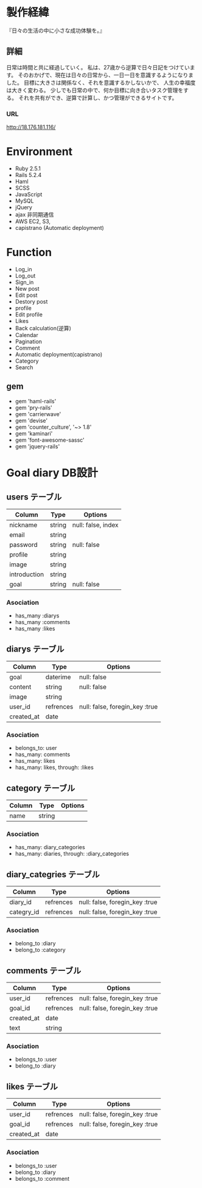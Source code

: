 # 製作経緯
『日々の生活の中に小さな成功体験を。』
## 詳細
日常は時間と共に経過していく。
私は、27歳から逆算で日々日記をつけています。
そのおかげで、現在は日々の日常から、一日一日を意識するようになりました。
目標に大きさは関係なく、それを意識するかしないかで、
人生の幸福度は大きく変わる。
少しでも日常の中で、何か目標に向き合いタスク管理をする。
それを共有ができ、逆算で計算し、かつ管理ができるサイトです。

### URL
http://18.176.181.116/

# Environment
- Ruby 2.5.1
- Rails 5.2.4
- Haml
- SCSS
- JavaScript 
- MySQL
- jQuery 
- ajax 非同期通信
- AWS EC2, S3, 
- capistrano (Automatic deployment)

# Function
- Log_in
- Log_out
- Sign_in
- New post
- Edit post
- Destory post
- profile
- Edit profile
- Likes
- Back calculation(逆算)
- Calendar
- Pagination
- Comment
- Automatic deployment(capistrano)
- Category
- Search

## gem
- gem 'haml-rails'
- gem 'pry-rails'
- gem 'carrierwave'
- gem 'devise'
- gem 'counter_culture', '~> 1.8'
- gem 'kaminari'
- gem 'font-awesome-sassc'
- gem 'jquery-rails'

# Goal diary DB設計
## users テーブル
|Column|Type|Options|
|------|----|-------|
|nickname|string|null: false, index|
|email|string||null: false|
|password|string|null: false|
|profile|string|
|image|string|
|introduction|string|
|goal|string|null: false|
### Asociation
- has_many :diarys
- has_many :comments
- has_many :likes

## diarys テーブル
|Column|Type|Options|
|------|----|-------|
|goal|daterime|null: false|
|content|string|null: false|
|image|string|
|user_id|refrences|null: false, foregin_key :true|
|created_at|date|
### Asociation
- belongs_to: user
- has_many: comments
- has_many: likes
- has_many: likes, through: :likes

## category テーブル
|Column|Type|Options|
|------|----|-------|
|name|string||null: false|
### Asociation
- has_many: diary_categories
- has_many: diaries, through: :diary_categories

## diary_categries テーブル
|Column|Type|Options|
|------|----|-------|
|diary_id|refrences|null: false, foregin_key :true|
|categry_id|refrences|null: false, foregin_key :true|
### Asociation
- belong_to :diary
- belong_to :category

## comments テーブル
|Column|Type|Options|
|------|----|-------|
|user_id|refrences|null: false, foregin_key :true|
|goal_id|refrences|null: false, foregin_key :true|
|created_at|date|
|text|string||null: false|
### Asociation
- belongs_to :user
- belong_to :diary

## likes テーブル
|Column|Type|Options|
|------|----|-------|
|user_id|refrences|null: false, foregin_key :true|
|goal_id|refrences|null: false, foregin_key :true|
|created_at|date|
### Asociation
- belongs_to :user
- belong_to :diary
- belongs_to :comment



